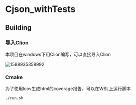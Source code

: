 # Cjson_withTests
## Building
### 导入Clion
本项目在windows下用Clion编写，可以直接导入Clion

![1588935358992](D:\CLionProjects\Cjson_withTests\images\import_cmake_clion.png)

### Cmake
为了使用lcov生成html的coverage报告，可以在WSL上运行脚本
```
./run.sh
```
